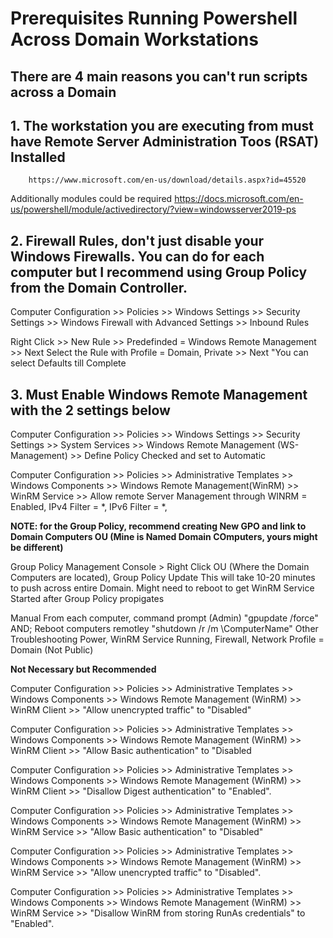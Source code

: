 # Prerequisites Running Powershell Across Domain Workstations

## There are 4 main reasons you can't run scripts across a Domain

## 1. The workstation you are executing from must have Remote Server Administration Toos (RSAT) Installed
        https://www.microsoft.com/en-us/download/details.aspx?id=45520
   Additionally modules could be required https://docs.microsoft.com/en-us/powershell/module/activedirectory/?view=windowsserver2019-ps

## 2. Firewall Rules, don't just disable your Windows Firewalls. You can do for each computer but I recommend using Group Policy from the Domain Controller.

  Computer Configuration >> Policies >> Windows Settings >> Security Settings >> Windows Firewall with Advanced Settings >> Inbound Rules

  Right Click >> New Rule >> Predefinded = Windows Remote Management >> Next
  Select the Rule with Profile = Domain, Private >> Next "You can select Defaults till Complete

## 3. Must Enable Windows Remote Management with the 2 settings below

  Computer Configuration >> Policies >> Windows Settings >> Security Settings >> System Services >> Windows Remote Management (WS-Management) >> Define Policy Checked and set to Automatic

  Computer Configuration >> Policies >> Administrative Templates >> Windows Components >> Windows Remote Management(WinRM) >> WinRM Service >> Allow remote Server Management through WINRM = Enabled, IPv4 Filter = *, IPv6 Filter = *,

**NOTE: for the Group Policy, recommend creating New GPO and link to Domain Computers OU (Mine is Named Domain COmputers, yours might be different)**

  Group Policy Management Console > Right Click OU (Where the Domain Computers are located), Group Policy Update
        This will take 10-20 minutes to push across entire Domain.
        Might need to reboot to get WinRM Service Started after Group Policy propigates
    
  Manual
        From each computer, command prompt (Admin) "gpupdate /force" AND; 
        Reboot computers remotley "shutdown /r /m \\ComputerName"
  Other Troubleshooting
        Power, WinRM Service Running, Firewall, Network Profile = Domain (Not Public)

**Not Necessary but Recommended**

  Computer Configuration >> Policies >> Administrative Templates >> Windows Components >> Windows Remote Management (WinRM) >> WinRM Client >> "Allow unencrypted traffic" to "Disabled"

  Computer Configuration >> Policies >> Administrative Templates >> Windows Components >> Windows Remote Management (WinRM) >> WinRM Client >> "Allow Basic authentication" to "Disabled

  Computer Configuration >> Policies >> Administrative Templates >> Windows Components >> Windows Remote Management (WinRM) >> WinRM Client >> "Disallow Digest authentication" to "Enabled".

  Computer Configuration >> Policies >> Administrative Templates >> Windows Components >> Windows Remote Management (WinRM) >> WinRM Service >> "Allow Basic authentication" to "Disabled"

  Computer Configuration >> Policies >> Administrative Templates >> Windows Components >> Windows Remote Management (WinRM) >> WinRM Service >> "Allow unencrypted traffic" to "Disabled".

  Computer Configuration >> Policies >> Administrative Templates >> Windows Components >> Windows Remote Management (WinRM) >> WinRM Service >> "Disallow WinRM from storing RunAs credentials" to "Enabled".

